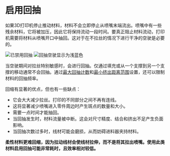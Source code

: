 启用回抽
====
如果3D打印机停止推动材料，材料不会立即停止从喷嘴末端流出。喷嘴中有一些残余材料，它将被加压，因此它将保持流动一段时间。要真正阻止材料流动，打印机需要将材料从喷嘴开口中抽回。这对于在不拉丝的情况下进行干净的空驶是必要的。

<!--screenshot {
"image_path": "retraction_enable_disabled.png",
"models": [{"script": "wire_mount.scad"}],
"camera_position": [0, -115, 68],
"structures": ["travels", "helpers", "shell", "infill", "starts"],
"settings": {"retraction_enable": false},
"minimum_layer": 2,
"colours": 64
}-->
<!--screenshot {
"image_path": "retraction_enable_enabled.png",
"models": [{"script": "wire_mount.scad"}],
"camera_position": [0, -115, 68],
"structures": ["travels", "helpers", "shell", "infill", "starts"],
"settings": {"retraction_enable": true},
"minimum_layer": 2,
"colours": 64
}-->
![已禁用回抽](../images/retraction_enable_disabled.png)
![回抽空驶显示为浅蓝色](../images/retraction_enable_enabled.png)

当空驶期间对拉丝特别敏感时，会进行回抽。仅通过填充或从一个支撑到另一个支撑的移动通常不会回抽。通过[最大回抽计数](retraction_count_max.md)和[最小挤出距离范围](retraction_extrusion_window.md)设置，还可以限制材料的回抽频率。

回缩有显著的优点，但也有一些缺点：
* 它会大大减少拉丝。打印的不同部分之间不再有连线。
* 这将显著减少喷嘴进入零件周边时产生斑点的数量和大小。
* 需要一点时间才能抽回。
* 当回抽发生时，材料流量被中断。这会对尺寸精度、结合和挤出不足产生负面影响。
* 当回抽次数过多时，线材可能会磨损，从而妨碍进料器夹持材料。

**柔性材料更难回缩，因为拉动线材会使线材拉伸，而不是将其拉出喷嘴。使用此类材料启用回抽可能非常耗时，且效率相对较低。**
